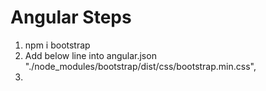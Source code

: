 # Angular Steps
1. npm i bootstrap
2. Add below line into angular.json
   "./node_modules/bootstrap/dist/css/bootstrap.min.css",
3. 